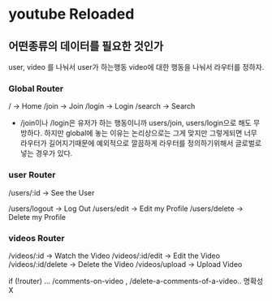 # youtube Reloaded

## 어떤종류의 데이터를 필요한 것인가

user, video 를 나눠서 user가 하는행동 video에 대한 행동을 나눠서 라우터를 정하자.

### Global Router

/ -> Home
/join -> Join
/login -> Login
/search -> Search

-   /join이나 /login은 유저가 하는 행동이니까 users/join, users/login으로 해도 무방하다. 하지만 global에 놓는 이유는 논리상으로는 그게 맞지만 그렇게되면 너무 라우터가 길어지기때문에 예외적으로 깔끔하게 라우터를 정의하기위해서 글로벌로 넣는 경우가 있다.

### user Router

/users/:id -> See the User

/users/logout -> Log Out
/users/edit -> Edit my Profile
/users/delete -> Delete my Profile

### videos Router

/videos/:id -> Watch the Video
/videos/:id/edit -> Edit the Video
/videos/:id/delete -> Delete the Video
/videos/upload -> Upload Video

if (!router) ... /comments-on-video , /delete-a-comments-of-a-video..
명확성X
